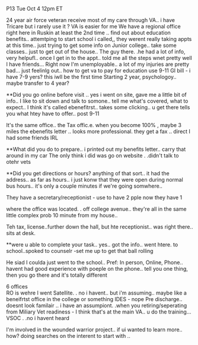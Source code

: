 P13
Tue Oct 4
12pm ET

24 year air force veteran 
receive most of my care through VA.. i have Tricare but i rarely use it ?  VA is easier for me 
We have a regional office right here in Ruskin
at least the 2nd time .. find out about education benefits.. attemtping to start school
i called,, they werent really taking appts at this time..  just trying to get some info on Junior college.. take some classes.. just to get out of the house.. 
The guy there. .he had a lot of info, very helpufl.. once I get in to the appt.. told me all the steps wnet pretty well
I have friends... 
Right now I'm unemployable.. a lot of my injuries are pretty bad... just feelinlg out.. how to get va to pay for education
use 9-11 GI bill - i have 7-9 yers?  this iwll be the first time 
Starting 2 year, psychologoy.. maybe transfer to 4 year?

**Did you go online before visit
.. yes i went on site, gave me a little bit of info.. 
I like to sit down and talk to somone.. tell me what's covered, what to expect..  I think it's called ebenefitrst.. takes some clicking.. u get there tells you what htey have to offer.. post 9-11  

It's the same office.. the Tax offic.e. when you become 100%  , maybe 3 miles 
the ebenefits letter .. looks more professional. they get a fax .. direct 
I had some friends IRL 

**What did you do to prepare.. 
i printed out my benefits letter.. carry that around in my car 
The only think i did was go on website . .didn't talk to otehr vets

**Did you get directions or hours? anything of that sort.. 
it had the address.. as far as hours.. i just konw that they were open during normal bus hours.. it's only a couple minutes if we're going somwhere..

They have a secretary/receptionist - use to have 2 pple now they have 1

where the office was located. . off college avenue.. they're all in the same little complex
prob 10 minute from my house..

Teh tax, license..further down the hall, but hte receptionist.. was right there.. sits at desk.

**were u able to complete your task..
yes.. got the info.. went htere. to school..spoked to counselr  -set me up to get that ball rolling

He siad I coulda just went to the school..
Pref: In person, Online, Phone..
   havent had good experience with poeple on the phone.. tell you one thing, then you go there and it's totally different
   
6 offices   
RO is wehre I went
Satellite. . no i havent.. but i'm assuming.. maybe like a beneifrtst office in the college or something
IDES - nope
Pre discharge.. doesnt look familair .. i have an assumpiont. .when you retiring/seperating from Miliary
Vet readiness - I think that's at the main VA.. u do the training... 
VSOC . .no i havent heard 

I'm involved in the wounded warrior project.. 
if ui wanted to learn more.. how?  doing searches on the interent to start with ..